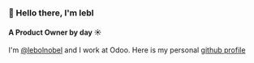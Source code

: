 ### 👋 Hello there, I'm lebl

#### A Product Owner by day ☀️

I'm [@lebolnobel](https://lionellebon.be) and I work at Odoo. Here is my personal [github profile](https://github.com/lebolnobel)
